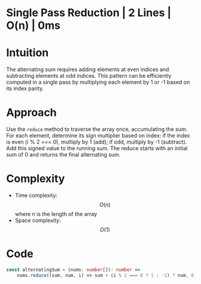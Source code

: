 # Single Pass Reduction | 2 Lines | O(n) | 0ms

# Intuition
The alternating sum requires adding elements at even indices and subtracting elements at odd indices. This pattern can be efficiently computed in a single pass by multiplying each element by 1 or -1 based on its index parity.

# Approach
Use the `reduce` method to traverse the array once, accumulating the sum. For each element, determine its sign multiplier based on index: if the index is even (i % 2 === 0), multiply by 1 (add); if odd, multiply by -1 (subtract). Add this signed value to the running sum. The reduce starts with an initial sum of 0 and returns the final alternating sum.

# Complexity
- Time complexity: $$O(n)$$ where n is the length of the array
- Space complexity: $$O(1)$$

# Code
```typescript
const alternatingSum = (nums: number[]): number =>
    nums.reduce((sum, num, i) => sum + (i % 2 === 0 ? 1 : -1) * num, 0);
```